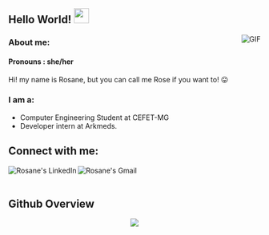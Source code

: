 ## Hello World! <img src="https://raw.githubusercontent.com/iampavangandhi/iampavangandhi/master/gifs/Hi.gif" width="30px"></h2>

<img align="right" alt="GIF" src="https://media.giphy.com/media/13HgwGsXF0aiGY/giphy.gif" />

### About me:
#### Pronouns : she/her
Hi! my name is Rosane, but you can call me Rose if you want to! 😛

### I am a:
- Computer Engineering Student at CEFET-MG 
- Developer intern at Arkmeds.

 ## Connect with me:
 <p align="center">
<a href="https://www.linkedin.com/in/rosanesilvafreitas/">
  <img align="left" alt="Rosane's LinkedIn" src="https://img.shields.io/badge/linkedin-%230077B5.svg?&style=for-the-badge&logo=linkedin&logoColor=white" />
</a>
<a href="mailto:rosanesfaraujo@gmail.com?subject=Hola%20Jiji">
  <img align="left" alt="Rosane's Gmail" src="https://img.shields.io/badge/gmail-%23D14836.svg?&style=for-the-badge&logo=gmail&logoColor=white" />
</a>
 </p>
<br />

<br /> 

## Github Overview
<p align='center'>
<img src="https://github-readme-stats.vercel.app/api/top-langs/?username=RosaneSilvaF&layout=compact"/>
</p>

